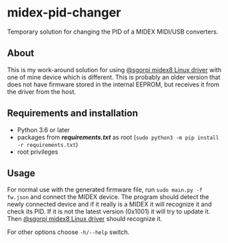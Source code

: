 # midex-pid-changer
Temporary solution for changing the PID of a MIDEX MIDI/USB converters.


## About
This is my work-around solution for using [@sgorpi midex8 Linux driver][driver] with one of mine device which is different.
This is probably an older version that does not have firmware stored in the internal EEPROM, but receives it from the driver from the host.


## Requirements and installation

* Python 3.6 or later
* packages from ***requirements.txt*** as root (`sudo python3 -m pip install -r requirements.txt`)
* root privileges

## Usage

For normal use with the generated firmware file, run `sudo main.py -f fw.json` and connect the MIDEX device. The program should detect the newly connected device and if it really is a MIDEX it will recognize it and check its PID. If it is not the latest version (0x1001) it will try to update it.
Then [@sgorpi midex8 Linux driver][driver] should recognize it.


For other options choose `-h/--help` switch.



[//]: # (links)

[driver]: <https://github.com/sgorpi/midex8>